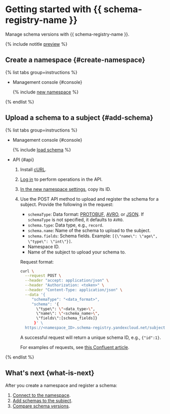 # Getting started with {{ schema-registry-name }}

Manage schema versions with {{ schema-registry-name }}.



{% include notitle [preview](../../_includes/note-preview.md) %}




## Create a namespace {#create-namespace}

{% list tabs group=instructions %}

- Management console {#console}

  {% include [new namespace](../../_includes/metadata-hub/create-name-space.md) %}


{% endlist %}

## Upload a schema to a subject {#add-schema}

{% list tabs group=instructions %}

- Management console {#console}

  {% include [load schema](../../_includes/metadata-hub/add-subject.md) %}

- API {#api}

  
  1. Install [cURL](https://curl.haxx.se).
  1. [Log in](../api-ref/authentication.md) to perform operations in the API.
  1. [In the new namespace settings](../operations/update-name-space.md), copy its ID.
  1. Use the POST API method to upload and register the schema for a subject. Provide the following in the request: 
     
      * `schemaType`: Data format: [PROTOBUF](https://protobuf.dev/), [AVRO](https://avro.apache.org/), or [JSON](https://json-schema.org/). If `schemaType` is not specified, it defaults to `AVRO`.
      * `schema.type`: Data type, e.g., `record`.
      * `schema.name`: Name of the schema to upload to the subject.
      * `schema.fields`: Schema fields. Example: `[{\"name\": \"age\", \"type\": \"int\"}]`.
      * Namespace ID.
      * Name of the subject to upload your schema to.

      Request format:

            
      ```bash
      curl \
        --request POST \
        --header "accept: application/json" \
        --header "Authorization: <token>" \
        --header "Content-Type: application/json" \
        --data '{
           "schemaType": "<data_format>",
           "schema": '{
             \"type\": \"<data_type>\", 
             \"name\": \"<schema_name>\", 
             \"fields\":[schema_fields]}
            }' \
        https://<namespace_ID>.schema-registry.yandexcloud.net/subjects/<subject_name>/versions
      ```

      A successful request will return a unique schema ID, e.g., `{"id":1}`.

      For examples of requests, see [this Confluent article](https://docs.confluent.io/platform/current/schema-registry/develop/api.html#post--subjects-(string-%20subject)-versions).

{% endlist %}

## What's next {what-is-next}

After you create a namespace and register a schema:
1. [Connect to the namespace](../operations/connect-to-namespace.md).
1. [Add schemas to the subject](../operations/add-schema.md).
1. [Compare schema versions](../operations/compare-schemas.md).
